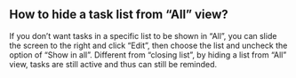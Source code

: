 ## How to hide a task list from “All” view?
If you don’t want tasks in a specific list to be shown in “All”, you can slide the screen to the right and click “Edit”, then choose the list and uncheck the option of “Show in all”. Different from “closing list”, by hiding a list from “All” view, tasks are still active and thus can still be reminded.
